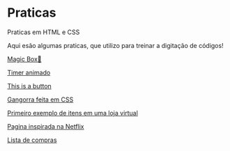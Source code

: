 # Praticas
 Praticas em HTML e CSS

 Aqui esão algumas praticas, que utilizo para treinar a digitação de códigos!

 <a href="https://omateeus73.github.io/Praticas/3d-boxes/index.html">Magic Box🎩

 <a href="https://omateeus73.github.io/Praticas/animated-countdown/index.html">Timer animado

 <a href="https://omateeus73.github.io/Praticas/clickme/index.html">This is a button

 <a href="https://omateeus73.github.io/Praticas/gangorra/index.html">Gangorra feita em CSS

 <a href="https://omateeus73.github.io/Praticas/cliclojaVirtualkme/index.html">Primeiro exemplo de itens em uma loja virtual

 <a href="https://omateeus73.github.io/Praticas/netflix-mobile-navigation/index.html">Pagina inspirada na Netflix

 <a href="https://omateeus73.github.io/Praticas/shopping-list/index.html">Lista de compras
